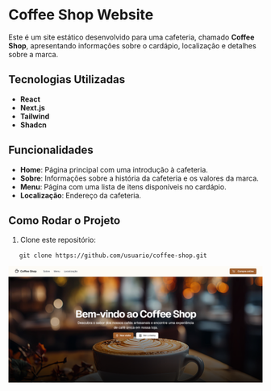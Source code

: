 # Coffee Shop Website

Este é um site estático desenvolvido para uma cafeteria, chamado **Coffee Shop**, apresentando informações sobre o cardápio, localização e detalhes sobre a marca.

## Tecnologias Utilizadas

- **React**
- **Next.js**
- **Tailwind**
- **Shadcn**

## Funcionalidades

- **Home**: Página principal com uma introdução à cafeteria.
- **Sobre**: Informações sobre a história da cafeteria e os valores da marca.
- **Menu**: Página com uma lista de itens disponíveis no cardápio.
- **Localização**: Endereço da cafeteria.

## Como Rodar o Projeto

1. Clone este repositório:
```
   git clone https://github.com/usuario/coffee-shop.git
```

![banner](/public/banner.png)
